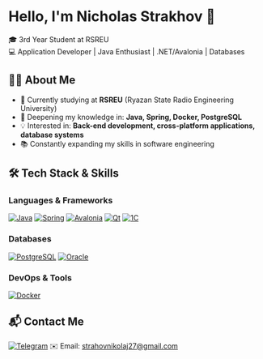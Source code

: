 # Hello, I'm Nicholas Strakhov 👋

🎓 3rd Year Student at RSREU  
💻 Application Developer | Java Enthusiast | .NET/Avalonia | Databases  

## 🧑‍💻 About Me

- 🔭 Currently studying at **RSREU** (Ryazan State Radio Engineering University)
- 🌱 Deepening my knowledge in: **Java, Spring, Docker, PostgreSQL**
- 💡 Interested in: **Back-end development, cross-platform applications, database systems**
- 📚 Constantly expanding my skills in software engineering

## 🛠️ Tech Stack & Skills

### Languages & Frameworks
[![Java](https://img.shields.io/badge/Java-ED8B00?style=for-the-badge&logo=openjdk&logoColor=white)](https://java.com)
[![Spring](https://img.shields.io/badge/Spring-6DB33F?style=for-the-badge&logo=spring&logoColor=white)](https://spring.io)
[![Avalonia](https://img.shields.io/badge/Avalonia-FF3D00?style=for-the-badge&logo=avalonia&logoColor=white)](https://avaloniaui.net)
[![Qt](https://img.shields.io/badge/Qt-41CD52?style=for-the-badge&logo=qt&logoColor=white)](https://www.qt.io)
[![1C](https://upload.wikimedia.org/wikipedia/commons/thumb/9/93/1C_Company_logo.svg/980px-1C_Company_logo.svg.png)](https://1c.ru)

### Databases
[![PostgreSQL](https://img.shields.io/badge/PostgreSQL-316192?style=for-the-badge&logo=postgresql&logoColor=white)](https://www.postgresql.org)
[![Oracle](https://img.shields.io/badge/Oracle-F80000?style=for-the-badge&logo=oracle&logoColor=white)](https://www.oracle.com)

### DevOps & Tools
[![Docker](https://img.shields.io/badge/Docker-2496ED?style=for-the-badge&logo=docker&logoColor=white)](https://www.docker.com)

## 📬 Contact Me

[![Telegram](https://img.shields.io/badge/Telegram-26A5E4?style=for-the-badge&logo=telegram&logoColor=white)](https://t.me/yourNicoNico)
✉️ Email: strahovnikolaj27@gmail.com
